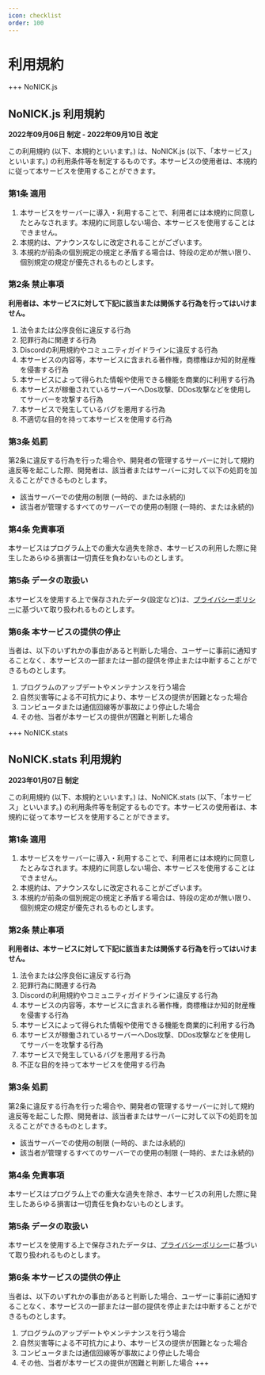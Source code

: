 ```yaml
---
icon: checklist
order: 100
---
```


# 利用規約

+++ NoNICK.js
## NoNICK.js 利用規約

**2022年09月06日 制定 - 2022年09月10日 改定**<br>

この利用規約 (以下、本規約といいます。) は、NoNICK.js (以下、「本サービス」といいます。) の利用条件等を制定するものです。本サービスの使用者は、本規約に従って本サービスを使用することができます。

### 第1条 適用
1. 本サービスをサーバーに導入・利用することで、利用者には本規約に同意したとみなされます。本規約に同意しない場合、本サービスを使用することはできません。
1. 本規約は、アナウンスなしに改定されることがございます。
1. 本規約が前条の個別規定の規定と矛盾する場合は、特段の定めが無い限り、個別規定の規定が優先されるものとします。

### 第2条 禁止事項
**利用者は、本サービスに対して下記に該当または関係する行為を行ってはいけません。**
1. 法令または公序良俗に違反する行為
1. 犯罪行為に関連する行為
1. Discordの利用規約やコミュニティガイドラインに違反する行為
1. 本サービスの内容等，本サービスに含まれる著作権，商標権ほか知的財産権を侵害する行為
1. 本サービスによって得られた情報や使用できる機能を商業的に利用する行為
1. 本サービスが稼働されているサーバーへDos攻撃、DDos攻撃などを使用してサーバーを攻撃する行為
1. 本サービスで発生しているバグを悪用する行為
1. 不適切な目的を持って本サービスを使用する行為

### 第3条 処罰
第2条に違反する行為を行った場合や、開発者の管理するサーバーに対して規約違反等を起こした際、開発者は、該当者またはサーバーに対して以下の処罰を加えることができるものとします。
* 該当サーバーでの使用の制限 (一時的、または永続的)
* 該当者が管理するすべてのサーバーでの使用の制限 (一時的、または永続的)

### 第4条 免責事項
本サービスはプログラム上での重大な過失を除き、本サービスの利用した際に発生したあらゆる損害は一切責任を負わないものとします。

### 第5条 データの取扱い
本サービスを使用する上で保存されたデータ(設定など)は、[プライバシーポリシー](/important/privacy-policy.md)に基づいて取り扱われるものとします。

### 第6条 本サービスの提供の停止
当者は、以下のいずれかの事由があると判断した場合、ユーザーに事前に通知することなく、本サービスの一部または一部の提供を停止または中断することができるものとします。
1. プログラムのアップデートやメンテナンスを行う場合
1. 自然災害等による不可抗力により、本サービスの提供が困難となった場合
1. コンピュータまたは通信回線等が事故により停止した場合
1. その他、当者が本サービスの提供が困難と判断した場合

+++ NoNICK.stats
## NoNICK.stats 利用規約

**2023年01月07日 制定**<br>

この利用規約 (以下、本規約といいます。) は、NoNICK.stats (以下、「本サービス」といいます。) の利用条件等を制定するものです。本サービスの使用者は、本規約に従って本サービスを使用することができます。

### 第1条 適用
1. 本サービスをサーバーに導入・利用することで、利用者には本規約に同意したとみなされます。本規約に同意しない場合、本サービスを使用することはできません。
1. 本規約は、アナウンスなしに改定されることがございます。
1. 本規約が前条の個別規定の規定と矛盾する場合は、特段の定めが無い限り、個別規定の規定が優先されるものとします。

### 第2条 禁止事項
**利用者は、本サービスに対して下記に該当または関係する行為を行ってはいけません。**
1. 法令または公序良俗に違反する行為
1. 犯罪行為に関連する行為
1. Discordの利用規約やコミュニティガイドラインに違反する行為
1. 本サービスの内容等，本サービスに含まれる著作権，商標権ほか知的財産権を侵害する行為
1. 本サービスによって得られた情報や使用できる機能を商業的に利用する行為
1. 本サービスが稼働されているサーバーへDos攻撃、DDos攻撃などを使用してサーバーを攻撃する行為
1. 本サービスで発生しているバグを悪用する行為
1. 不正な目的を持って本サービスを使用する行為

### 第3条 処罰
第2条に違反する行為を行った場合や、開発者の管理するサーバーに対して規約違反等を起こした際、開発者は、該当者またはサーバーに対して以下の処罰を加えることができるものとします。
* 該当サーバーでの使用の制限 (一時的、または永続的)
* 該当者が管理するすべてのサーバーでの使用の制限 (一時的、または永続的)

### 第4条 免責事項
本サービスはプログラム上での重大な過失を除き、本サービスの利用した際に発生したあらゆる損害は一切責任を負わないものとします。

### 第5条 データの取扱い
本サービスを使用する上で保存されたデータは、[プライバシーポリシー](/important/privacy-policy.md)に基づいて取り扱われるものとします。

### 第6条 本サービスの提供の停止
当者は、以下のいずれかの事由があると判断した場合、ユーザーに事前に通知することなく、本サービスの一部または一部の提供を停止または中断することができるものとします。
1. プログラムのアップデートやメンテナンスを行う場合
1. 自然災害等による不可抗力により、本サービスの提供が困難となった場合
1. コンピュータまたは通信回線等が事故により停止した場合
1. その他、当者が本サービスの提供が困難と判断した場合
+++